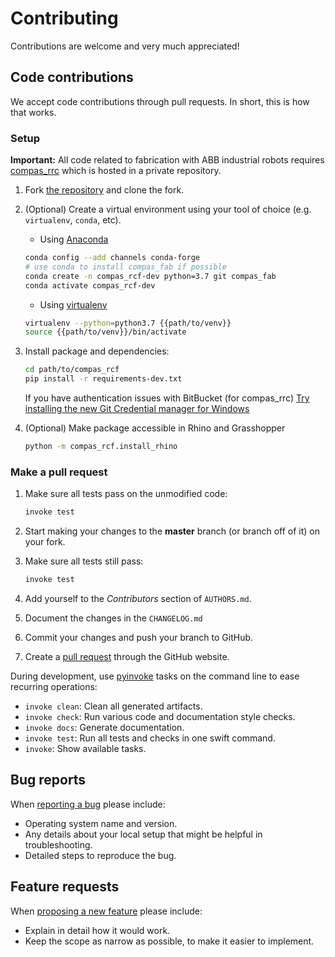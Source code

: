 # Contributing

Contributions are welcome and very much appreciated!

## Code contributions

We accept code contributions through pull requests.
In short, this is how that works.

### Setup

**Important:** All code related to fabrication with ABB industrial robots requires [compas_rrc](https://bitbucket.com/eth-rfl/compas_rrc) which is hosted in a private repository.

1. Fork [the repository](https://github.com/compas_rcf) and clone the fork.

2. (Optional) Create a virtual environment using your tool of choice (e.g. `virtualenv`, `conda`, etc).

    * Using [Anaconda](https://www.anaconda.com/)

    ```bash
    conda config --add channels conda-forge
    # use conda to install compas_fab if possible
    conda create -n compas_rcf-dev python=3.7 git compas_fab
    conda activate compas_rcf-dev
    ```

    * Using [virtualenv](https://github.com/pypa/virtualenv)

    ```bash
    virtualenv --python=python3.7 {{path/to/venv}}
    source {{path/to/venv}}/bin/activate
    ```

3. Install package and dependencies:

   ```bash
   cd path/to/compas_rcf
   pip install -r requirements-dev.txt
   ```

   If you have authentication issues with BitBucket (for compas_rrc) [Try installing
   the new Git Credential manager for Windows](https://compas_rcf.tetov.se/known_issues.html#authentication-problems-with-bitbucket-1)

4. (Optional) Make package accessible in Rhino and Grasshopper

   ```bash
   python -m compas_rcf.install_rhino
   ```

### Make a pull request

1. Make sure all tests pass on the unmodified code:

   ```bash
   invoke test
   ```

2. Start making your changes to the **master** branch (or branch off of it) on your fork.
3. Make sure all tests still pass:

   ```bash
   invoke test
   ```

4. Add yourself to the *Contributors* section of `AUTHORS.md`.
5. Document the changes in the `CHANGELOG.md`
6. Commit your changes and push your branch to GitHub.
7. Create a [pull request](https://help.github.com/articles/about-pull-requests/) through the GitHub website.

During development, use [pyinvoke](http://docs.pyinvoke.org/) tasks on the
command line to ease recurring operations:

* `invoke clean`: Clean all generated artifacts.
* `invoke check`: Run various code and documentation style checks.
* `invoke docs`: Generate documentation.
* `invoke test`: Run all tests and checks in one swift command.
* `invoke`: Show available tasks.

## Bug reports

When [reporting a bug](https://github.com/compas_rcf/issues) please include:

* Operating system name and version.
* Any details about your local setup that might be helpful in troubleshooting.
* Detailed steps to reproduce the bug.

## Feature requests

When [proposing a new feature](https://github.com/compas_rcf/issues) please include:

* Explain in detail how it would work.
* Keep the scope as narrow as possible, to make it easier to implement.
